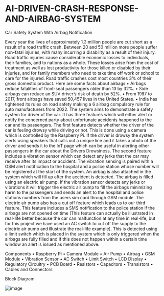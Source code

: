 # AI-DRIVEN-CRASH-RESPONSE-AND-AIRBAG-SYSTEM

Car Safety System With Airbag Notification


Every year the lives of approximately 1.3 million people are cut short as a result of a road traffic crash. Between 20 and 50 million more people suffer non-fatal injuries, with many incurring a disability as a result of their injury.
Road traffic injuries cause considerable economic losses to individuals, their families, and to nations as a whole. These losses arise from the cost of treatment as well as lost productivity for those killed or disabled by their injuries, and for family members who need to take time off work or school to care for the injured. Road traffic crashes cost most countries 3% of their gross domestic product.
Here are some facts about airbags
•	Airbags reduce fatalities of front-seat passengers older than 13 by 32%.
•	Side airbags can reduce an SUV driver’s risk of death by 52%.
•	From 1987 to 2017, front airbags have saved 50,457 lives in the United States.
•	India has tightened its rules on road safety making a 6 airbag compulsory rule for auto manufacturers from 2022.
The system aims to demonstrate a safety system for driver of the car. It has three features which will either alert or notify the concerned party about unfortunate accidents happened to the car and its passengers.
The first feature detects whether the driver of the car is feeling drowsy while driving or not. This is done using a camera which is controlled by the Raspberry Pi. If the driver is drowsy the system alerts using speakers that calls out a unique line and it takes a photo of the driver and sends it to the IoT page which can be useful in alerting other passengers in the car about the Drivers Drowsiness.
The second feature includes a vibration sensor which can detect any jerks that the car may receive after its impact or accident. The vibration sensing is paired with a GSM alert notification to the hospital and a police station whose number will be registered at the start of the system. An airbag is also attached in the system which will fill up after the accident is detected. The airbag is filled using an electric air pump. If the vibration sensor detects any jerks or vibrations it will trigger the electric air pump to fill the airbags minimizing harm to the passengers and sends an alert to the hospital and police stations numbers from the users sim card through GSM module. The electric air pump also has a cut off feature which leads us to our third feature.
This feature includes a SMS notification to the police station if the airbags are not opened on time (This feature can actually be illustrated in real-life better because the car can malfunction at any time in real-life, but for this project we have used an AC switch to cut off the supply to the electric air pump and illustrate the real-life example). This is detected using a limit switch which is placed in the system which is only triggered when the airbags are fully filled and if this does not happen within a certain time window an alert is issued as mentioned above.






Components
•	Raspberry Pi
•	Camera Module
•	Air Pump
•	Airbag
•	GSM Module
•	Vibration Sensor
•	AC Switch
•	Limit Switch
•	LCD Display
•	Regulatory Circuitry
•	PCB Board
•	Resistors
•	Capacitors
•	Transistors
•	Cables and Connectors

Block Diagram
 
![image](https://github.com/user-attachments/assets/a0e1809a-5386-4682-8364-b842ac3acd30)

